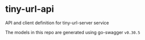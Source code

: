 # tiny-url-api

API and client definition for tiny-url-server service

The models in this repo are generated using go-swagger `v0.30.5`
